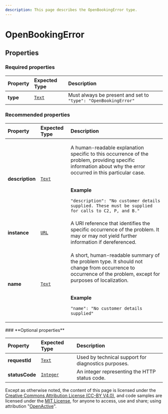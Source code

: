 ```yaml
---
description: This page describes the OpenBookingError type.
---
```


# OpenBookingError

## **Properties**

### **Required properties**

| Property | Expected Type | Description |
| :--- | :--- | :--- |
| **type** |  [`Text`](https://schema.org/Text) |  Must always be present and set to `"type": "OpenBookingError"` |

### **Recommended properties**

<table>
  <thead>
    <tr>
      <th style="text-align:left">Property</th>
      <th style="text-align:left">Expected Type</th>
      <th style="text-align:left">Description</th>
    </tr>
  </thead>
  <tbody>
    <tr>
      <td style="text-align:left"><b>description</b>
      </td>
      <td style="text-align:left"> <a href="https://schema.org/Text"><code>Text</code></a>
      </td>
      <td style="text-align:left">
        <p>A human-readable explanation specific to this occurrence of the problem,
          providing specific information about why the error occurred in this particular
          case.</p>
        <p>
          <br /><b>Example</b>
        </p>
        <p><code>&quot;description&quot;: &quot;No customer details supplied. These must be supplied for calls to C2, P, and B.&quot;</code>
        </p>
      </td>
    </tr>
    <tr>
      <td style="text-align:left"><b>instance</b>
      </td>
      <td style="text-align:left"> <a href="https://schema.org/URL"><code>URL</code></a>
      </td>
      <td style="text-align:left">A URI reference that identifies the specific occurrence of the problem.
        It may or may not yield further information if dereferenced.</td>
    </tr>
    <tr>
      <td style="text-align:left"><b>name</b>
      </td>
      <td style="text-align:left"> <a href="https://schema.org/Text"><code>Text</code></a>
      </td>
      <td style="text-align:left">
        <p>A short, human-readable summary of the problem type. It should not change
          from occurrence to occurrence of the problem, except for purposes of localization.</p>
        <p>
          <br /><b>Example</b>
        </p>
        <p><code>&quot;name&quot;: &quot;No customer details supplied&quot;</code>
        </p>
      </td>
    </tr>
  </tbody>
</table>### **Optional properties**

| Property | Expected Type | Description |
| :--- | :--- | :--- |
| **requestId** |  [`Text`](https://schema.org/Text) | Used by technical support for diagnostics purposes. |
| **statusCode** |  [`Integer`](https://schema.org/Integer) | An integer representing the HTTP status code. |

Except as otherwise noted, the content of this page is licensed under the [Creative Commons Attribution License \(CC-BY V4.0\)](https://creativecommons.org/licenses/by/4.0/), and code samples are licensed under the [MIT License](https://opensource.org/licenses/MIT), for anyone to access, use and share; using attribution "[OpenActive](https://www.openactive.io/)".

